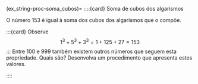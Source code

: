 (ex_string-proc-soma_cubos)=
::::{card} Soma de cubos dos algarismos

O número 153 é igual à soma dos cubos dos algarismos que o compõe.  

:::{card} Observe
$$
1^3+5^3+3^3 = 1 + 125 + 27 = 153
$$
:::
Entre 100 e 999 também existem outros números que seguem esta propriedade. Quais são? Desenvolva um procedimento que apresenta estes valores.

::::